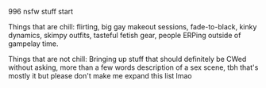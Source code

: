 996
nsfw stuff
start

Things that are chill: flirting, big gay makeout sessions, fade-to-black, kinky dynamics, skimpy outfits, tasteful fetish gear, people ERPing outside of gampelay time.

Things that are not chill: Bringing up stuff that should definitely be CWed without asking, more than a few words description of a sex scene, tbh that's mostly it but please don't make me expand this list lmao
